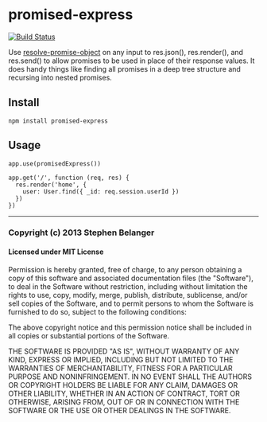 # promised-express
[![Build Status](https://travis-ci.org/Qard/promised-express.png)](https://travis-ci.org/Qard/promised-express)

Use [resolve-promise-object](https://github.com/Qard/resolve-promise-object) on any input to res.json(), res.render(), and res.send() to allow promises to be used in place of their response values. It does handy things like finding all promises in a deep tree structure and recursing into nested promises.

## Install

    npm install promised-express

## Usage
    
    app.use(promisedExpress())

    app.get('/', function (req, res) {
      res.render('home', {
        user: User.find({ _id: req.session.userId })
      })
    })

---

### Copyright (c) 2013 Stephen Belanger
#### Licensed under MIT License

Permission is hereby granted, free of charge, to any person obtaining a copy of this software and associated documentation files (the "Software"), to deal in the Software without restriction, including without limitation the rights to use, copy, modify, merge, publish, distribute, sublicense, and/or sell copies of the Software, and to permit persons to whom the Software is furnished to do so, subject to the following conditions:

The above copyright notice and this permission notice shall be included in all copies or substantial portions of the Software.

THE SOFTWARE IS PROVIDED "AS IS", WITHOUT WARRANTY OF ANY KIND, EXPRESS OR IMPLIED, INCLUDING BUT NOT LIMITED TO THE WARRANTIES OF MERCHANTABILITY, FITNESS FOR A PARTICULAR PURPOSE AND NONINFRINGEMENT. IN NO EVENT SHALL THE AUTHORS OR COPYRIGHT HOLDERS BE LIABLE FOR ANY CLAIM, DAMAGES OR OTHER LIABILITY, WHETHER IN AN ACTION OF CONTRACT, TORT OR OTHERWISE, ARISING FROM, OUT OF OR IN CONNECTION WITH THE SOFTWARE OR THE USE OR OTHER DEALINGS IN THE SOFTWARE.
